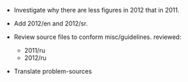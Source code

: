 * Investigate why there are less figures in 2012 that in 2011.
* Add 2012/en and 2012/sr.
* Review source files to conform misc/guidelines.
  reviewed:
  - 2011/ru
  - 2012/ru

* Translate problem-sources

